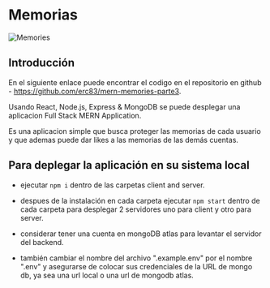 # Memorias

![Memories](https://i.ibb.co/Z8Y0CJv/Screenshot-2020-10-30-at-11-10-04.png)

## Introducción
En el siguiente enlace puede encontrar el codigo en el repositorio en github - https://github.com/erc83/mern-memories-parte3.

Usando React, Node.js, Express & MongoDB se puede desplegar una aplicacion Full Stack MERN Application.

Es una aplicacion simple que busca proteger las memorias de cada usuario y que ademas puede dar likes a las memorias de las demás cuentas.


## Para deplegar la aplicación en su sistema local

- ejecutar ```npm i``` dentro de las carpetas client and server.

- despues de la instalación en cada carpeta ejecutar ``npm start`` dentro de cada carpeta para desplegar 2 servidores uno para client y otro para server.

- considerar tener una cuenta en mongoDB atlas para levantar el servidor del backend.

- también cambiar el nombre del archivo ".example.env"  por el nombre ".env"  y asegurarse de colocar sus credenciales de la URL de mongo db, ya sea una url local o una url de mongodb atlas.

